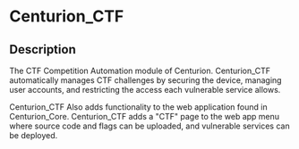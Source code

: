 # Centurion\_CTF

## Description
The CTF Competition Automation module of Centurion. Centurion\_CTF automatically manages CTF challenges by securing the device, managing user accounts, and restricting the access each vulnerable service allows.

Centurion\_CTF Also adds functionality to the web application found in Centurion\_Core. Centurion\_CTF adds a "CTF" page to the web app menu where source code and flags can be uploaded, and vulnerable services can be deployed.
